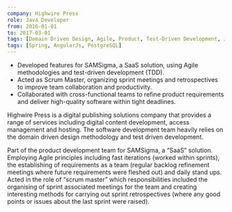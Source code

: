 ```yaml
---
company: Highwire Press
role: Java Developer
from: 2016-01-01
to: 2017-03-01
tags: [Domain Driven Design, Agile, Product, Test-Driven Development, JWT]
tags: [Spring, AngularJs, PostgreSQL]
---
```


- Developed features for SAMSigma, a SaaS solution, using Agile methodologies and test-driven development (TDD).  
- Acted as Scrum Master, organizing sprint meetings and retrospectives to improve team collaboration and productivity.  
- Collaborated with cross-functional teams to refine product requirements and deliver high-quality software within tight deadlines.  

<!--content-->

Highwire Press is a digital publishing solutions company that provides a range of services including digital content development, access management and hosting. The software development team heavily relies on the domain driven design methodology and test driven development.

Part of the product development team for SAMSigma, a “SaaS” solution. Employing Agile principles including fast iterations (worked within sprints), the establishing of requirements as a team (regular backlog refinement meetings where future requirements were fleshed out) and daily stand ups. Acted in the role of “scrum master” which responsibilities included the organising of sprint associated meetings for the team and creating interesting methods for carrying out sprint retrospectives (where any good points or issues about the last sprint were raised). 